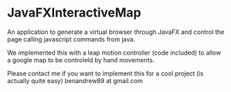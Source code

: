 # JavaFXInteractiveMap

An application to generate a virtual browser through JavaFX and control the page calling javascript commands from java.

We implemented this with a leap motion controller (code included) to allow a google map to be controleld by hand movements.

Please contact me if you want to implement this for a cool project (is actually quite easy)
benandrew89 at gmail.com
